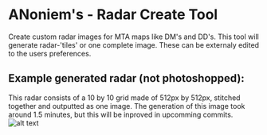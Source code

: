 # ANoniem's - Radar Create Tool
Create custom radar images for MTA maps like DM's and DD's. This tool will generate radar-'tiles' or one complete image. These can be externaly edited to the users preferences.


## Example generated radar (not photoshopped):
This radar consists of a 10 by 10 grid made of 512px by 512px, stitched together and outputted as one image. The generation of this image took around 1.5 minutes, but this will be inproved in upcomming commits. 
![alt text](https://github.com/thomasmaters/shadertest/blob/master/gta_radar_619653.jpeg)
